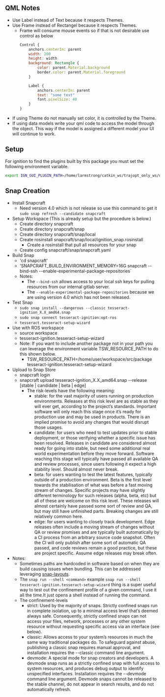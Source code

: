 ## QML Notes
* Use Label instead of Text because it respects Themes.
* Use Frame instead of Rectangel because it respects Themes.
  * Frame will consume mouse events so if that is not desirable use control as below
    ``` qml
    Control {
        anchors.centerIn: parent
        width: 200
        height: width
        background: Rectangle {
            color: parent.Material.background
            border.color: parent.Material.foreground
        }

        Label {
            anchors.centerIn: parent
            text: "some text"
            font.pixelSize: 40
        }
    }
    ```
* If using Theme do not manually set color, it is controlled by the Theme.
* If using data models write your qml code to access the model through the object. This way if the model is assigned a
  different model your UI will continue to work.

## Setup
For ignition to find the plugins built by this package you must set the following environment variable.

``` bash
export IGN_GUI_PLUGIN_PATH=/home/larmstrong/catkin_ws/trajopt_only_ws/devel/lib/
```

## Snap Creation

* Install Snapcraft
  * Need version 4.0 which is not release so use this command to get it `sudo snap refresh --candidate snapcraft`
* Setup Workspace (This is already setup but the procedure is below.)
  * Create directory snapcraft
  * Create directory snapcraft/snap
  * Create directory snapcraft/snap/local
  * Create rosinstall snapcraft/snap/local/ignition_snap.rosinstall
    * Create a rosinstall that pull all resources for your snap
  * Create config snapcraft/snap/snapcraft.yaml
* Build Snap
  * 'cd snapcraft'
  * 'SNAPCRAFT_BUILD_ENVIRONMENT_MEMORY=16G snapcraft --bind-ssh --enable-experimental-package-repositories`
  * Notes:
    * The `--bind-ssh` allows access to your local ssh keys for pulling resources from our internal gitlab server.
    * The `--enable-experimental-package-repositories` because we are using version 4.0 which has not been released.
* Test Snap
  * `sudo snap install --dangerous --classic tesseract-ignition_X.X_amd64.snap`
  * `sudo snap connect tesseract-ignition:opt-ros`
  * `tesseract.tesseract-setup-wizard`
* Use with ROS workspace
  * source workspace
  * tesseract-ignition.tesseract-setup-wizard
  * Note: If you want to include another package not in your path you can leverage the environment variable TSW_RESOURCE_PATH to do this shown below.
    * TSW_RESOURCE_PATH=/home/user/workspace/src/package tesseract-ignition.tesseract-setup-wizard
* Upload to Snap Store
  * snapcraft login
  * snapcraft upload tesseract-ignition_X.X_amd64.snap --release [stable | candidate | beta | edge]
    * The risk-levels have the following meaning:
      * stable: for the vast majority of users running on production environments. Releases at this risk level are as stable as they will ever get, according to the project’s standards. Important software will only reach this stage once it’s ready for production use and may be used in products. There is an implied promise to avoid any changes that would disrupt those usages.
      * candidate: for users who need to test updates prior to stable deployment, or those verifying whether a specific issue has been resolved. Releases in candidate are considered almost ready for going into stable, but need some additional real world experimentation before they move forward. Software reaching this stage will typically have passed all available QA and review processes, since users following it expect a high stability level. Should almost never break.
      * beta: for users wanting to test the latest features, typically outside of a production environment. Beta is the first level towards the stabilisation of what was before a fast moving stream of changes. Specific projects may have slightly different terminology for such releases (alpha, beta, etc) but all of these are welcome on this risk level. These releases will almost certainly have passed some sort of review and QA, but may still have unfinished parts. Breaking changes are still relatively common here.
      * edge: for users wanting to closely track development. Edge releases often include a moving stream of changes without QA or review promises and are typically built automatically by a CI process from an arbitrary source code snapshot. Often the CI will only publish after some sort of automatic QA passed, and code reviews remain a good practice, but these are project specific. Assume edge releases may break often.
* Notes:
  * Sometimes paths are hardcoded in software based on when they are build causing issues when bundling. This can be addressed leveraging [snap-layouts](https://snapcraft.io/docs/snap-layouts).
  * The `snap run --shell <command>` example `snap run --shell tesseract-ignition.tesseract-setup-wizard` thing is a super useful way to test out the confinement profile of a given command, I use it all the time.It just opens a shell instead of running the command.
  * The confinement-levels
    * strict: Used by the majority of snaps. Strictly confined snaps run in complete isolation, up to a minimal access level that’s deemed always safe. Consequently, strictly confined snaps can not access your files, network, processes or any other system resource without requesting specific access via an interface (see below).
    * classic: Allows access to your system’s resources in much the same way traditional packages do. To safeguard against abuse, publishing a classic snap requires manual approval, and installation requires the --classic command line argument.
    * devmode: A special mode for snap creators and developers. A devmode snap runs as a strictly confined snap with full access to system resources, and produces debug output to identify unspecified interfaces. Installation requires the --devmode command line argument. Devmode snaps cannot be released to the stable channel, do not appear in search results, and do not automatically refresh.
